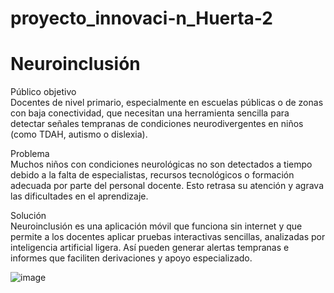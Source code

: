 # proyecto_innovaci-n_Huerta-2

# Neuroinclusión

Público objetivo  
Docentes de nivel primario, especialmente en escuelas públicas o de zonas con baja conectividad, que necesitan una herramienta sencilla para detectar señales tempranas de condiciones neurodivergentes en niños (como TDAH, autismo o dislexia).

Problema  
Muchos niños con condiciones neurológicas no son detectados a tiempo debido a la falta de especialistas, recursos tecnológicos o formación adecuada por parte del personal docente. Esto retrasa su atención y agrava las dificultades en el aprendizaje.

Solución  
Neuroinclusión es una aplicación móvil que funciona sin internet y que permite a los docentes aplicar pruebas interactivas sencillas, analizadas por inteligencia artificial ligera. Así pueden generar alertas tempranas e informes que faciliten derivaciones y apoyo especializado.

![image](https://github.com/user-attachments/assets/9eaff50c-fc06-4609-9d31-d0b59cd10915)
